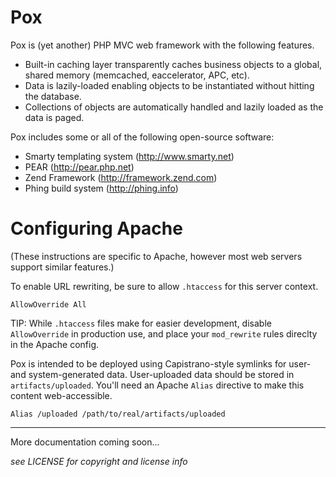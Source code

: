 Pox
===


Pox is (yet another) PHP MVC web framework with the following features.

- Built-in caching layer transparently caches business objects to a global,
  shared memory (memcached, eaccelerator, APC, etc).
- Data is lazily-loaded enabling objects to be instantiated without hitting the
  database.
- Collections of objects are automatically handled and lazily loaded as the data
  is paged.

Pox includes some or all of the following open-source software:

- Smarty templating system (<http://www.smarty.net>)
- PEAR (<http://pear.php.net>)
- Zend Framework (<http://framework.zend.com>)
- Phing build system (<http://phing.info>)


Configuring Apache
==================


(These instructions are specific to Apache, however most web servers support
similar features.)

To enable URL rewriting, be sure to allow `.htaccess` for this server context.

    AllowOverride All

TIP: While `.htaccess` files make for easier development, disable
`AllowOverride` in production use, and place your `mod_rewrite` rules direclty
in the Apache config.

Pox is intended to be deployed using Capistrano-style symlinks for user- and
system-generated data.  User-uploaded data should be stored in
`artifacts/uploaded`. You'll need an Apache `Alias` directive to make this
content web-accessible.

    Alias /uploaded /path/to/real/artifacts/uploaded


----


More documentation coming soon...


_see LICENSE for copyright and license info_
